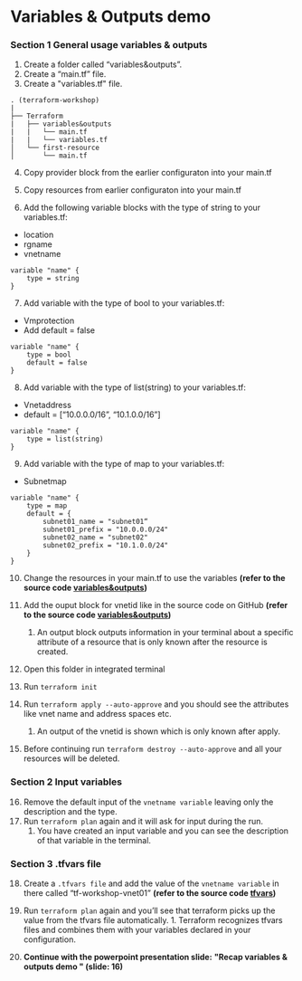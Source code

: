 # Variables & Outputs demo

### Section 1 General usage variables & outputs
1. Create a folder called “variables&outputs”.
2. Create a “main.tf” file.
3. Create a "variables.tf" file.

```
. (terraform-workshop)
|
├── Terraform
|   ├── variables&outputs
|   |   └── main.tf
|   |   └── variables.tf
│   └── first-resource
│       └── main.tf

```

4. Copy provider block from the earlier configuraton into your main.tf
5. Copy resources from earlier configuraton into your main.tf
   
6. Add the following variable blocks with the type of string to your variables.tf:
- location 
- rgname
- vnetname

```
variable "name" {
    type = string
}
```

7. Add variable with the type of bool to your variables.tf:
- Vmprotection
- Add default = false

```
variable "name" {
    type = bool
    default = false
}
```

8. Add variable with the type of list(string) to your variables.tf:
- Vnetaddress 
- default = [“10.0.0.0/16”, “10.1.0.0/16”]

```
variable "name" {
    type = list(string)
}
```

9. Add variable with the type of map to your variables.tf:
- Subnetmap

```
variable "name" {
    type = map
    default = { 
        subnet01_name = "subnet01“
        subnet01_prefix = "10.0.0.0/24"
        subnet02_name = "subnet02"
        subnet02_prefix = "10.1.0.0/24"
    }
}
```

10.   Change the resources in your main.tf to use the variables **(refer to the source code [variables&outputs](./main.tf))**
11.   Add the ouput block for vnetid like in the source code on GitHub **(refer to the source code [variables&outputs](./main.tf))** </br>
      1.    An output block outputs information in your terminal about a specific attribute of a resource that is only known after the resource is created.

12.   Open this folder in integrated terminal
13.   Run ``terraform init``
14.   Run ``terraform apply --auto-approve`` and you should see the attributes like vnet name and address spaces etc. </br>
      1.    An output of the vnetid is shown which is only known after apply.

15.  Before continuing run ``terraform destroy --auto-approve`` and all your resources will be deleted.

### Section 2 Input variables
16.    Remove the default input of the ``vnetname variable`` leaving only the description and the type. 
17.    Run ``terraform plan`` again and it will ask for input during the run. 
       1.   You have created an input variable and you can see the description of that variable in the terminal.

### Section 3 .tfvars file
18.    Create a ``.tfvars file`` and add the value of the ``vnetname variable`` in there called “tf-workshop-vnet01” **(refer to the source code [tfvars](./terraform.tfvars))**
19.    Run ``terraform plan`` again and you’ll see that terraform picks up the value from the tfvars file automatically. 
      1.    Terraform recognizes tfvars files and combines them with your variables declared in your configuration.

20.  **Continue with the powerpoint presentation slide:** **"Recap variables & outputs demo " (slide: 16)**

